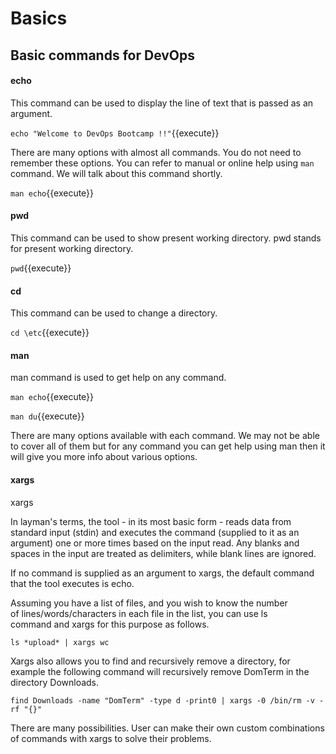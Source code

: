 # Basics
## Basic commands for DevOps

#### echo
This command can be used to display the line of text that is passed as an argument. 

`echo "Welcome to DevOps Bootcamp !!"`{{execute}}

There are many options with almost all commands. You do not need to remember these options. You can refer to manual or online help using `man ` command. We will talk about this command shortly.

`man echo`{{execute}}
 
#### pwd

This command can be used to show present working directory. pwd stands for present working directory.

`pwd`{{execute}}

 
#### cd

This command can be used to change a directory.

`cd \etc`{{execute}}

#### man

man command is used to get help on any command. 

`man echo`{{execute}}

`man du`{{execute}}

There are many options available with each command. We may not be able to cover all of them but for any command you can get help using man <command> then it will give you more info about various options.


#### xargs

xargs

In layman's terms, the tool - in its most basic form - reads data from standard input (stdin) and executes the command (supplied to it as an argument) one or more times based on the input read. Any blanks and spaces in the input are treated as delimiters, while blank lines are ignored. 

If no command is supplied as an argument to xargs, the default command that the tool executes is echo. 


Assuming you have a list of files, and you wish to know the number of lines/words/characters in each file in the list, you can use ls command and xargs for this purpose as follows.

`ls *upload* | xargs wc`


Xargs also allows you to find and recursively remove a directory, for example the following command will recursively remove DomTerm in the directory Downloads.


`find Downloads -name "DomTerm" -type d -print0 | xargs -0 /bin/rm -v -rf "{}" `

There are many possibilities. User can make their own custom combinations of commands with xargs to solve their problems.
